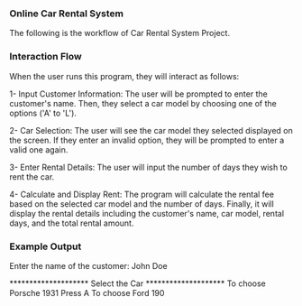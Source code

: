 ### Online Car Rental System
The following is the workflow of Car Rental System Project.
### Interaction Flow
When the user runs this program, they will interact as follows:

1- Input Customer Information:
The user will be prompted to enter the customer's name.
Then, they select a car model by choosing one of the options ('A' to 'L').

2- Car Selection:
The user will see the car model they selected displayed on the screen.
If they enter an invalid option, they will be prompted to enter a valid one again.

3- Enter Rental Details:
The user will input the number of days they wish to rent the car.

4- Calculate and Display Rent:
The program will calculate the rental fee based on the selected car model and the number of days.
Finally, it will display the rental details including the customer's name, car model, rental days, and the total rental amount.

### Example Output
Enter the name of the customer: 
John Doe

******************** Select the Car ********************
 To choose Porsche 1931 Press A 
 To choose Ford 190

